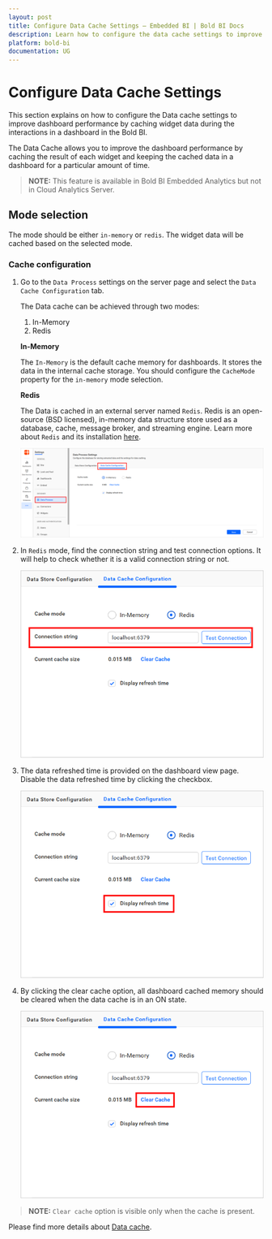 ```yaml
---
layout: post
title: Configure Data Cache Settings – Embedded BI | Bold BI Docs
description: Learn how to configure the data cache settings to improve dashboard performance by caching widget data during the interactions in a dashboard in the Bold BI.
platform: bold-bi
documentation: UG
---
```


# Configure Data Cache Settings

This section explains on how to configure the Data cache settings to improve dashboard performance by caching widget data during the interactions in a dashboard in the Bold BI.

The Data Cache allows you to improve the dashboard performance by caching the result of each widget and keeping the cached data in a dashboard for a particular amount of time. 

> **NOTE:** This feature is available in Bold BI Embedded Analytics but not in Cloud Analytics Server.

## Mode selection
The mode should be either `in-memory` or `redis`. The widget data will be cached based on the selected mode.

### Cache configuration
1. Go to the `Data Process` settings on the server page and select the `Data Cache Configuration` tab.

    The Data cache can be achieved through two modes:
    1. In-Memory
    2. Redis

    **In-Memory**

    The `In-Memory` is the default cache memory for dashboards. It stores the data in the internal cache storage. You should configure the `CacheMode` property for the `in-memory` mode selection.
    
    **Redis**

    The Data is cached in an external server named `Redis`. Redis is an open-source (BSD licensed), in-memory data structure store used as a database, cache, message broker, and streaming engine. Learn more about `Redis` and its installation [here](https://redis.io/).

    ![DataCache configuration](/static/assets/site-administration/images/datacache_configuration.png#max-width=100%)

2. In `Redis` mode, find the connection string and test connection options. It will help to check whether it is a valid connection string or not.

    ![Redis test connection](/static/assets/site-administration/images/Redis_Mode.png#max-width=70%)

3. The data refreshed time is provided on the dashboard view page. Disable the data refreshed time by clicking the checkbox.

    ![DataCache refreshed time](/static/assets/site-administration/images/display_refresh_time.png#max-width=70%)

4. By clicking the clear cache option, all dashboard cached memory should be cleared when the data cache is in an ON state.

    ![Clear datacache](/static/assets/site-administration/images/clear_cache.png#max-width=70%)

>**NOTE:** `Clear cache` option is visible only when the cache is present.

Please find more details about [Data cache](/working-with-dashboards/data-cache/).